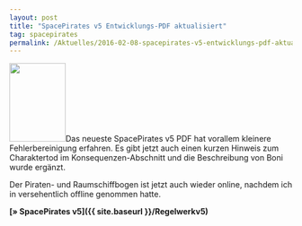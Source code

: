 ```yaml
---
layout: post
title: "SpacePirates v5 Entwicklungs-PDF aktualisiert"
tag: spacepirates
permalink: /Aktuelles/2016-02-08-spacepirates-v5-entwicklungs-pdf-aktualisiert
---
```


<img alt="" class="floatleft" height="140" src="{{ site.baseurl }}/assets/pics/spacepirates/titel/spacepiratesv5-tn.png" width="100" />Das neueste SpacePirates v5 PDF hat vorallem kleinere Fehlerbereinigung erfahren. Es gibt jetzt auch einen kurzen Hinweis zum Charaktertod im Konsequenzen-Abschnitt und die Beschreibung von Boni wurde ergänzt.

Der Piraten- und Raumschiffbogen ist jetzt auch wieder online, nachdem ich in versehentlich offline genommen hatte.

**[&raquo; SpacePirates v5]({{ site.baseurl }}/Regelwerkv5)**



